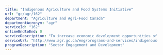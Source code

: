 ```yaml
---
title: "Indigenous Agriculture and Food Systems Initiative"
url: "gc/agr/162"
department: "Agriculture and Agri-Food Canada"
departmentAcronym: "agr"
serviceId: "162"
onlineEndtoEnd: 0
serviceDescription: "To increase economic development opportunities of Indigenous Peoples and communities in Canada. This initiative will support Indigenous communities and entrepreneurs who are ready to launch agriculture and food systems projects and others who want to build their capacity to participate in the Canadian agriculture and agri-food sector"
serviceUrl: "http://www.agr.gc.ca/eng/programs-and-services/indigenous-agriculture-and-food-systems-initiative/?id=1542835055742"
programDescription: "Sector Engagement and Development"
---
```

